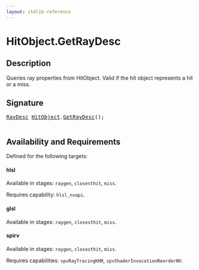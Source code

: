 ```yaml
---
layout: stdlib-reference
---
```


# HitObject\.GetRayDesc

## Description

Queries ray properties from HitObject. Valid if the hit object represents a hit or a miss.




## Signature 

<pre>
<a href="/stdlib-reference/types/RayDesc/index" class="code_type">RayDesc</a> <a href="/stdlib-reference/types/HitObject/index" class="code_type">HitObject</a>.<a href="/stdlib-reference/types/HitObject/GetRayDesc">GetRayDesc</a>();

</pre>

## Availability and Requirements

Defined for the following targets:

#### hlsl
Available in stages: `raygen`, `closesthit`, `miss`.

Requires capability: `hlsl_nvapi`.
#### glsl
Available in stages: `raygen`, `closesthit`, `miss`.

#### spirv
Available in stages: `raygen`, `closesthit`, `miss`.

Requires capabilities: `spvRayTracingKHR`, `spvShaderInvocationReorderNV`.


